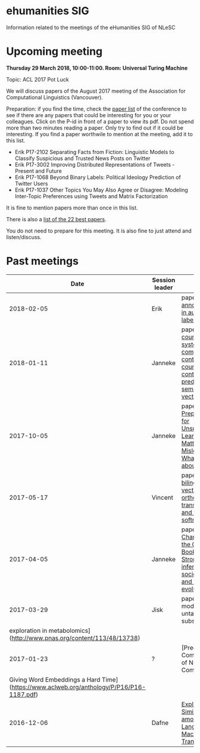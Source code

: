 # ehumanities SIG

Information related to the meetings of the eHumanities SIG of NLeSC

# Upcoming meeting

**Thursday 29 March 2018, 10:00-11:00. Room: Universal Turing Machine**

Topic: ACL 2017 Pot Luck

We will discuss papers of the August 2017 meeting of the Association for Computational Linguistics (Vancouver).

Preparation: if you find the time, check the [paper list](http://www.aclweb.org/anthology/P/P17/) of the conference to see if there are any papers that could be interesting for you or your colleagues. Click on the P-id in front of a paper to view its pdf. Do not spend more than two minutes reading a paper. Only try to find out if it could be interesting. If you find a paper worthwile to mention at the meeting, add it to this list.

- Erik P17-2102 Separating Facts from Fiction: Linguistic Models to Classify Suspicious and Trusted News Posts on Twitter
- Erik P17-3002 Improving Distributed Representations of Tweets - Present and Future
- Erik P17-1068 Beyond Binary Labels: Political Ideology Prediction of Twitter Users
- Erik P17-1037 Other Topics You May Also Agree or Disagree: Modeling Inter-Topic Preferences using Tweets and Matrix Factorization

It is fine to mention papers more than once in this list.

There is also a [list of the 22 best papers](https://acl2017.wordpress.com/2017/08/03/outstanding-and-best-papers-and-the-decision-process/).

You do not need to prepare for this meeting. It is also fine to just attend and listen/discuss.

# Past meetings

| Date | Session leader | Topic |
|------|----------------|-------|
| 2018-02-05 | Erik | paper: [Detecting annotation noise in automatically labelled data](http://www.aclweb.org/anthology/P/P17/P17-1107.pdf) |
| 2018-01-11 | Janneke | paper: [Don’t count, predict! A systematic comparison of context-counting vs. context-predicting semantic vectors](http://www.aclweb.org/anthology/P14-1023) |
| 2017-10-05 | Janneke | paper: [Text Preprocessing for Unsupervised Learning: Why It Matters, When It Misleads, and What to Do about It](https://papers.ssrn.com/sol3/Papers.cfm?abstract_id=2849145) ] |
| 2017-05-17 | Vincent | paper: [Offline bilingual word vectors, orthogonal transformations and the inverted softmax](https://arxiv.org/pdf/1702.03859.pdf) |
| 2017-04-05 | Janneke | paper: [Characterizing the Google Books corpus: Strong limits to inferences of socio-cultural and linguistic evolution](https://arxiv.org/pdf/1501.00960.pdf) |
| 2017-03-29 | Jisk | paper: [Topic modeling for untargeted substructure
exploration in metabolomics](http://www.pnas.org/content/113/48/13738) |
| 2017-01-23 | ? | [Predicting the Compositionality of Nominal Compounds:
Giving Word Embeddings a Hard Time](https://www.aclweb.org/anthology/P/P16/P16-1187.pdf) |
| 2016-12-06 | Dafne | [Exploiting Similarities among Languages for Machine Translation](https://arxiv.org/pdf/1309.4168.pdf) ] |


